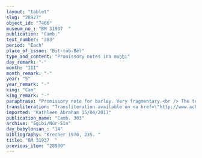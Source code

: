 ```yaml
---
layout: "tablet"
slug: "28927"
object_id: "7466"
museum_no_: "BM 31937  "
publication: "Camb."
text_number: "303"
period: "Each"
place_of_issue: "Bīt-ṭāb-Bēl"
type_and_content: "Promissory notes ina muẖẖi"
day_remark: "-"
month: "III"
month_remark: "-"
year: "5"
year_remark: "-"
king: "Cam"
king_remark: "-"
paraphrase: "Promissory note for barley. Very fragmentary.<br /> The top part of the tablet is lost. From what is extant, one understands that <strong>A </strong>owes to <strong>B</strong>,<strong> C</strong>&rsquo;s slave, [x]+0;0.4 kor (c. 24 l) of barley. The debtor will pay the full amount according to <strong>C</strong>&#39;s measure (<em>ma&scaron;īhu</em>) in one instalment (<em>ina muhhi i&scaron;tet ritti</em>) in <strong>C</strong>&#39;s house. Delivery is due in a month whose name is lost in a lacuna. Rest broken off. Names of witnesses and scribe broken off.<br /> &nbsp;<br /> <strong>A </strong>= &hellip;/Rēmūt; <strong>B</strong> = Madān-bēlu-uṣur; <strong>C</strong> = Itti-Marduk-balāṭu//Egibi"
transliteration: "Transliteration available on <a href=\"http://www.achemenet.com/fr/item/?/sources-textuelles/textes-par-langues-et-ecritures/babylonien/archives-egibi/1680566\" target=\"_blank\">Achemenet</a>"
imported: "Kathleen Abraham 15/04/2017"
publication_name: "Camb. 303"
archive: "Egibi/Nūr-Sîn"
day_babylonian_: "14"
bibliography: "Krecher 1970, 235. "
title: "BM 31937  "
previous_item: "28930"
---
```

